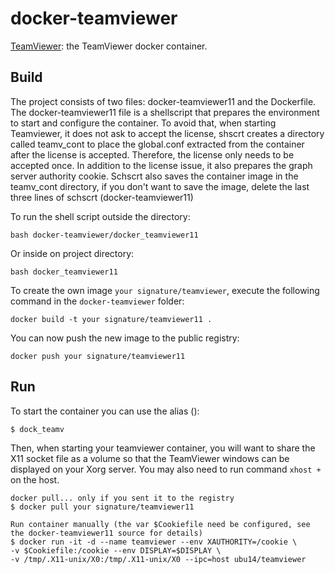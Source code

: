 docker-teamviewer
=================

[TeamViewer](https://github.com/bbinet/docker-teamviewer): the TeamViewer
docker container.


Build
-----
The project consists of two files: docker-teamviewer11 and the Dockerfile.
The docker-teamviewer11 file is a shellscript that prepares the environment to start and configure the container.
To avoid that, when starting Teamviewer, it does not ask to accept the license, shscrt creates a directory called teamv_cont to place the global.conf extracted from the container after the license is accepted. Therefore, the license only needs to be accepted once. In addition to the license issue, it also prepares the graph server authority cookie.
Schscrt also saves the container image in the teamv_cont directory, if you don't want to save the image, delete the last three lines of schscrt (docker-teamviewer11)

To run the shell script outside the directory:

`bash docker-teamviewer/docker_teamviewer11`

Or inside on project directory:

`bash docker_teamviewer11`


To create the own image `your signature/teamviewer`, execute the following command in the
`docker-teamviewer` folder:

    docker build -t your signature/teamviewer11 . 

You can now push the new image to the public registry:
    
    docker push your signature/teamviewer11


Run
---

To start the container you can use the alias ():

    $ dock_teamv

Then, when starting your teamviewer container, you will want to share the X11
socket file as a volume so that the TeamViewer windows can be displayed on your
Xorg server. You may also need to run command `xhost +` on the host.


    docker pull... only if you sent it to the registry
    $ docker pull your signature/teamviewer11

    Run container manually (the var $Cookiefile need be configured, see the docker-teamviewer11 source for details)
    $ docker run -it -d --name teamviewer --env XAUTHORITY=/cookie \
    -v $Cookiefile:/cookie --env DISPLAY=$DISPLAY \ 
    -v /tmp/.X11-unix/X0:/tmp/.X11-unix/X0 --ipc=host ubu14/teamviewer
